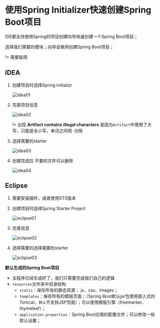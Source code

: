 # 使用Spring Initializer快速创建Spring Boot项目

IDE都支持使用Spring的项目创建向导快速创建一个Spring Boot项目；

选择我们需要的模块；向导会联网创建Spring Boot项目；

!> 需要联网

## IDEA

1. 创建项目时选择Spring Initializr

   ![idea01](https://cdn.tencentfs.clboy.cn/images/2021/20210911203213533.png)

   

2. 完善项目信息

   ![idea02](https://cdn.tencentfs.clboy.cn/images/2021/20210911203213959.png)

   !> 出现 **Artifact contains illegal characters** 是因为`Artifact`中使用了大写，只能是全小写，单词之间用`-`分隔

3. 选择需要的starter

   ![idea03](https://cdn.tencentfs.clboy.cn/images/2021/20210911203214402.png)

4. 创建完成后 不要的文件可以删除

   ![idea04](https://cdn.tencentfs.clboy.cn/images/2021/20210911203214820.png)





## Eclipse

1. 需要安装插件，或者使用STS版本

2. 创建项目时选择Spring Starter Project

   ![eclipse01](https://cdn.tencentfs.clboy.cn/images/2021/20210911203215233.png)

3. 完善信息

   ![eclipse02](https://cdn.tencentfs.clboy.cn/images/2021/20210911203215658.png)

4. 选择需要的选择需要的starter

   ![eclipse03](https://cdn.tencentfs.clboy.cn/images/2021/20210911203216091.png)





**默认生成的Spring Boot项目**

- 主程序已经生成好了，我们只需要完成我们自己的逻辑
- `resources`文件夹中目录结构
  - `static`：保存所有的静态资源； js、css、images；
  - `templates`：保存所有的模板页面；（Spring Boot默认jar包使用嵌入式的Tomcat，`默认`不支持JSP页面）；可以使用模板引擎（freemarker、thymeleaf）；
  - `application.properties`：Spring Boot应用的配置文件；可以修改一些默认设置；

